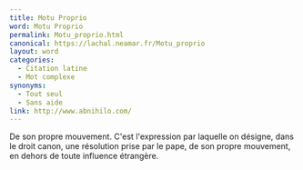 ```yaml
---
title: Motu Proprio
word: Motu Proprio
permalink: Motu_proprio.html
canonical: https://lachal.neamar.fr/Motu_proprio
layout: word
categories:
  - Citation latine
  - Mot complexe
synonyms:
  - Tout seul
  - Sans aide
link: http://www.abnihilo.com/
---
```


De son propre mouvement.
C'est l'expression par laquelle on désigne, dans le droit canon, une résolution prise par le pape, de son propre mouvement, en dehors de toute influence étrangère.

